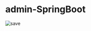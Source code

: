 # admin-SpringBoot
![save](https://user-images.githubusercontent.com/125835598/219984362-7917b242-245e-4f61-a36a-1874119878c1.JPG)
